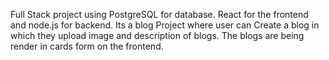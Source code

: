 Full Stack project using PostgreSQL for database.
React for the frontend and node.js for backend.
Its a blog Project where user can Create a blog in which they upload image and description of blogs.
The blogs are being render in cards form on the frontend.
